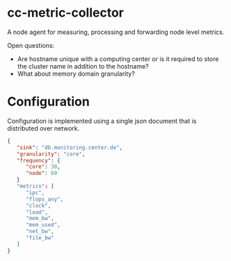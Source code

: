# cc-metric-collector
A node agent for measuring, processing and forwarding node level metrics.

Open questions:

* Are hostname unique with a computing center or is it required to store the cluster name in addition to the hostname?
* What about memory domain granularity?

# Configuration

Configuration is implemented using a single json document that is distributed over network.

``` json
{
   "sink": "db.monitoring.center.de",
   "granularity": "core",
   "frequency": {
      "core": 30,
      "node": 60
   }
   "metrics": [
      "ipc",
      "flops_any",
      "clock",
      "load",
      "mem_bw",
      "mem_used",
      "net_bw",
      "file_bw"
   ]
}
```

